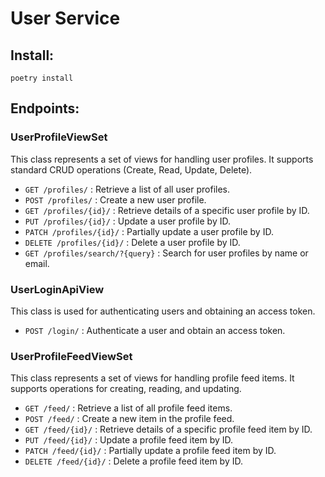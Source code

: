 # User Service

## Install:
```
poetry install
```

## Endpoints:

### UserProfileViewSet
This class represents a set of views for handling user profiles. It supports standard CRUD operations (Create, Read, Update, Delete).

- `GET /profiles/` : Retrieve a list of all user profiles.
- `POST /profiles/` : Create a new user profile.
- `GET /profiles/{id}/` : Retrieve details of a specific user profile by ID.
- `PUT /profiles/{id}/` : Update a user profile by ID.
- `PATCH /profiles/{id}/` : Partially update a user profile by ID.
- `DELETE /profiles/{id}/` : Delete a user profile by ID.
- `GET /profiles/search/?{query}` : Search for user profiles by name or email.

### UserLoginApiView
This class is used for authenticating users and obtaining an access token.

- `POST /login/` : Authenticate a user and obtain an access token.

### UserProfileFeedViewSet
This class represents a set of views for handling profile feed items. It supports operations for creating, reading, and updating.

- `GET /feed/` : Retrieve a list of all profile feed items.
- `POST /feed/` : Create a new item in the profile feed.
- `GET /feed/{id}/` : Retrieve details of a specific profile feed item by ID.
- `PUT /feed/{id}/` : Update a profile feed item by ID.
- `PATCH /feed/{id}/` : Partially update a profile feed item by ID.
- `DELETE /feed/{id}/` : Delete a profile feed item by ID.